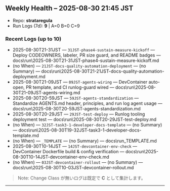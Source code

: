 ## Weekly Health – 2025-08-30 21:45 JST
- Repo: **strataregula**
- Run Logs (7d): **9**  | A=0  B=0  C=9

### Recent Logs (up to 10)
- 2025-08-30T21-31JST — `31JST-phase4-sustain-measure-kickoff` — Deploy CODEOWNERS, labeler, PR size guard, and README badges — docs\run\2025-08-30T21-31JST-phase4-sustain-measure-kickoff.md
- (no When) — `21JST-docs-quality-automation-deployment` — (no Summary) — docs\run\2025-08-30T21-21JST-docs-quality-automation-deployment.md
- 2025-08-30T21-09JST — `09JST-agents-wiring` — DevContainer auto-open, PR template, and CI runlog-guard wired — docs\run\2025-08-30T21-09JST-agents-wiring.md
- 2025-08-30T20-59JST — `59JST-agents-standardization` — Standardize AGENTS.md header, principles, and run log agent usage — docs\run\2025-08-30T20-59JST-agents-standardization.md
- 2025-08-30T20-29JST — `29JST-test-deploy` — Runlog tooling deployment test — docs\run\2025-08-30T20-29JST-test-deploy.md
- (no When) — `32JST-task3-1-developer-docs-template` — (no Summary) — docs\run\2025-08-30T19-32JST-task3-1-developer-docs-template.md
- (no When) — `_TEMPLATE` — (no Summary) — docs\run\_TEMPLATE.md
- 2025-08-30T10-14JST — `14JST-devcontainer-env-check` — DevContainer Dockerfile build & config verification — docs\run\2025-08-30T10-14JST-devcontainer-env-check.md
- (no When) — `03JST-devcontainer-rollout` — (no Summary) — docs\run\2025-08-30T10-03JST-devcontainer-rollout.md

> Note: Change Class が無いログは既定で **C** として集計します。

---
